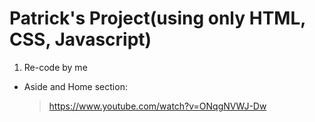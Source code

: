 # Patrick's Project(using only HTML, CSS, Javascript)

1. Re-code by me

- Aside and Home section:
  > https://www.youtube.com/watch?v=ONqgNVWJ-Dw
